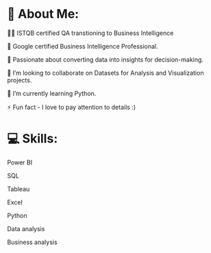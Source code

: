 # 💫 About Me:

👩‍💻 ISTQB certified QA transtioning to Business Intelligence   

🚀 Google certified Business Intelligence Professional.  

🎯 Passionate about converting data into insights for decision-making.  

👯 I’m looking to collaborate on Datasets for Analysis and Visualization projects.  

🌱 I’m currently learning Python.  

⚡ Fun fact - I love to pay attention to details :)  


# 💻 Skills:
Power BI  

SQL  

Tableau  

Excel  

Python  

Data analysis  

Business analysis  
